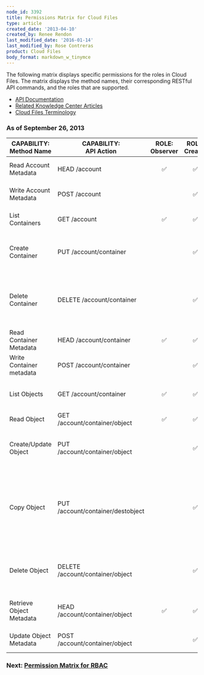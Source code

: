 ```yaml
---
node_id: 3392
title: Permissions Matrix for Cloud Files
type: article
created_date: '2013-04-10'
created_by: Renee Rendon
last_modified_date: '2016-01-14'
last_modified_by: Rose Contreras
product: Cloud Files
body_format: markdown_w_tinymce
---
```


The following matrix displays specific permissions for the roles in Cloud Files. The matrix displays the method names, their corresponding RESTful API commands, and the roles that are supported.

- [API Documentation](http://docs.rackspace.com/)
- [Related Knowledge Center Articles](/how-to/)
- [Cloud Files Terminology](/how-to/cloud-files-faqs)

### As of September 26, 2013

CAPABILITY:<br />Method Name | CAPABILITY:<br />API Action | ROLE:<br />Observer | ROLE:<br />Creator | DESCRIPTION
--- | --- | :---: | :---: | ---
Read Account Metadata | HEAD /account | &#9989;| &#9989; | View quick metadata on an account.
Write Account Metadata | POST /account | &nbsp; | &#9989; | Write metadata on an account.
List Containers | GET /account | &#9989; | &#9989; | View a list of containers in an account.
Create Container | PUT /account/container | &nbsp; | &#9989; | Create containers, or storage compartments, for your data.
Delete Container | DELETE /account/container | &nbsp; | &#9989; | Permanently remove a container. (The container must be empty before it can be removed.)
Read Container Metadata | HEAD /account/container | &#9989; | &#9989; | View quick metadata on a container.
Write Container metadata | POST /account/container | &nbsp; | &#9989; | Write metadata on a container.
List Objects | GET /account/container | &#9989; | &#9989; | View names and details of objects within a container.
Read Object | GET /account/container/object | &#9989; | &#9989; | Retrieve the object's data.
Create/Update Object | PUT /account/container/object | &nbsp; | &#9989; | Write or overwrite an object's content and metadata.
Copy Object | PUT /account/container/destobject | &nbsp; | &#9989; | Copy an existing object to another object in Cloud Files. (The destination container must exist before attempting the copy.)
Delete Object | DELETE /account/container/object | &nbsp; | &#9989; | Permanently remove an object from the storage system (data and metadata).
Retrieve Object Metadata | HEAD /account/container/object | &#9989; | &#9989; | Retrieve object metadata and other standard HTTP headers.
Update Object Metadata |POST /account/container/object |  &nbsp; | &#9989; | Set your own custom object metadata.


### Next: [Permission Matrix for RBAC](/how-to/permissions-matrix-for-role-based-access-control-rbac)
